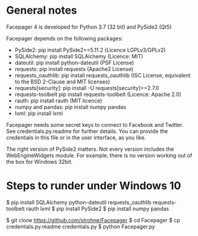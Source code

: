 # General notes

Facepager 4 is developed for Python 3.7 (32 bit) and PySide2 (Qt5)

Facepager depends on the following packages:

- PySide2: pip install PySide2==5.11.2 (Licence LGPLv3/GPLv2)
- SQLAlchemy: pip install SQLAlchemy (Licence: MIT)
- dateutil: pip install python-dateutil (PSF License)
- requests: pip install requests (Apache2 License)
- requests_oauthlib: pip install requests_oauthlib (ISC License, equivalent to the BSD 2-Clause and MIT licenses)
- requests[security]: pip install -U requests[security]==2.7.0
- requests-toolbelt pip install requests-toolbelt (Licence: Apache 2.0)
- rauth: pip install rauth (MIT licence)
- numpy and pandas: pip install numpy pandas
- lxml: pip install lxml

Facepager needs some secret keys to connect to Facebook and Twitter.
See credentials.py.readme for further details. You can provide the credentials in this file or in the user interface, as you like.

The right version of PySide2 matters. Not every version includes the WebEngineWidgets module. For example, there is no version working out of the box for Windows 32bit.

# Steps to runder under Windows 10

$ pip install SQLAlchemy python-dateutil requests_oauthlib requests-toolbelt rauth lxml
$ pip install PySide2
$ pip install numpy pandas


$ git clone https://github.com/strohne/Facepager
$ cd Facepager
$ cp credentials.py.readme credentials.py
$ python Facepager.py 